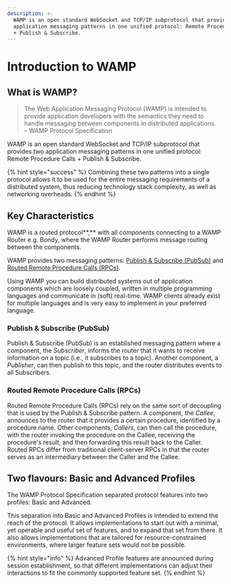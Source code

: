 ```yaml
---
description: >-
  WAMP is an open standard WebSocket and TCP/IP subprotocol that provides two
  application messaging patterns in one unified protocol: Remote Procedure Calls
  + Publish & Subscribe.
---
```


# Introduction to WAMP

## What is WAMP?

> The Web Application Messaging Protocol \(WAMP\) is intended to provide application developers with the semantics they need to handle messaging between components in distributed applications.  
> – WAMP Protocol Specification

WAMP is an open standard WebSocket and TCP/IP subprotocol that provides two application messaging patterns in one unified protocol: Remote Procedure Calls + Publish & Subscribe. 

{% hint style="success" %}
Combining these two patterns into a single protocol allows it to be used for the entire messaging requirements of a distributed system, thus reducing technology stack complexity, as well as networking overheads.
{% endhint %}

## Key Characteristics

WAMP is a routed protocol**,**  with all components connecting to a WAMP Router e.g. Bondy, where the WAMP Router performs message routing between the components.

WAMP provides two messaging patterns: [Publish & Subscribe \(PubSub\)](introduction_to_wamp.md#publish-and-subscribe-pubsub) and [Routed Remote Procedure Calls \(RPCs\)](introduction_to_wamp.md#routed-remote-procedure-calls-rpcs).

Using WAMP you can build distributed systems out of application components which are loosely coupled, written in multiple programming languages and communicate in \(soft\) real-time. WAMP clients already exist for multiple languages and is very easy to implement in your preferred language.

### **Publish & Subscribe \(PubSub\)** 

Publish & Subscribe \(PubSub\) is an established messaging pattern where a component, the _Subscriber_, informs the router that it wants to receive information on a topic \(i.e., it subscribes to a topic\). Another component, a _Publisher_, can then publish to this topic, and the router distributes events to all Subscribers.

### **Routed Remote Procedure Calls \(RPCs\)**

Routed Remote Procedure Calls \(RPCs\) rely on the same sort of decoupling that is used by the Publish & Subscribe pattern. A component, the _Callee_, announces to the router that it provides a certain procedure, identified by a procedure name. Other components, _Callers_, can then call the procedure, with the router invoking the procedure on the Callee, receiving the procedure's result, and then forwarding this result back to the Caller. Routed RPCs differ from traditional client-server RPCs in that the router serves as an intermediary between the Caller and the Callee.

## Two flavours: Basic and Advanced Profiles

The WAMP Protocol Specification separated protocol features into two profiles: Basic and Advanced.

This separation into Basic and Advanced Profiles is intended to extend the reach of the protocol. It allows implementations to start out with a minimal, yet operable and useful set of features, and to expand that set from there. It also allows implementations that are tailored for resource-constrained environments, where larger feature sets would not be possible.

{% hint style="info" %}
Advanced Profile features are announced during session establishment, so that different implementations can adjust their interactions to fit the commonly supported feature set.
{% endhint %}


